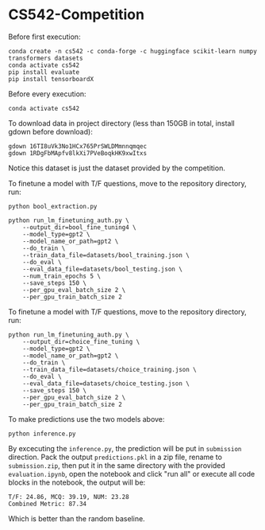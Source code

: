 # CS542-Competition

Before first execution:

```
conda create -n cs542 -c conda-forge -c huggingface scikit-learn numpy transformers datasets
conda activate cs542
pip install evaluate
pip install tensorboardX
```

Before every execution:

```
conda activate cs542
```

To download data in project directory (less than 150GB in total, install gdown before download):

```
gdown 16TI8uVk3No1HCx765PrSWLDMmnnqmqec
gdown 1RDgFbMApfv8lkXi7PVeBoqkHK9xwItxs
```
Notice this dataset is just the dataset provided by the competition.

To finetune a model with T/F questions, move to the repository directory, run:

```
python bool_extraction.py

python run_lm_finetuning_auth.py \
    --output_dir=bool_fine_tuning4 \
    --model_type=gpt2 \
    --model_name_or_path=gpt2 \
    --do_train \
    --train_data_file=datasets/bool_training.json \
    --do_eval \
    --eval_data_file=datasets/bool_testing.json \
    --num_train_epochs 5 \
    --save_steps 150 \
    --per_gpu_eval_batch_size 2 \
    --per_gpu_train_batch_size 2
```
To finetune a model with T/F questions, move to the repository directory, run:

```
python run_lm_finetuning_auth.py \
    --output_dir=choice_fine_tuning \
    --model_type=gpt2 \
    --model_name_or_path=gpt2 \
    --do_train \
    --train_data_file=datasets/choice_training.json \
    --do_eval \
    --eval_data_file=datasets/choice_testing.json \
    --save_steps 150 \
    --per_gpu_eval_batch_size 2 \
    --per_gpu_train_batch_size 2
```
To make predictions use the two models above:

```
python inference.py
```
By excecuting the `inference.py`, the prediction will be put in `submission` direction. Pack the output `predictions.pkl` in a zip file, rename to `submission.zip`, then put it in the same directory with the provided `evaluation.ipynb`, open the notebook and click "run all" or execute all code blocks in the notebook, the output will be:

```
T/F: 24.86, MCQ: 39.19, NUM: 23.28
Combined Metric: 87.34
```

Which is better than the random baseline.
